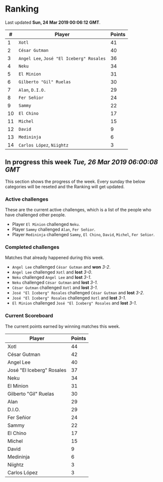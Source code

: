 # Ranking

Last updated **Sun, 24 Mar 2019 00:06:12 GMT**.

|#|Player|Points|
|---|---|---|
|1|`Xotl`|41|
|2|`César Gutman`|40|
|3|`Angel Lee`, `José "El Iceberg" Rosales`|36|
|4|`Neku`|34|
|5|`El Minion`|31|
|6|`Gilberto "Gil" Ruelas`|30|
|7|`Alan`, `D.I.O.`|29|
|8|`Fer Señior`|24|
|9|`Sammy`|22|
|10|`El Chino`|17|
|11|`Michel`|15|
|12|`David`|9|
|13|`Medininja`|6|
|14|`Carlos López`, `Niightz`|3|

## In progress this week *Tue, 26 Mar 2019 06:00:08 GMT*
This section shows the progress of the week. Every sunday the below categories will be reseted and the Ranking will get updated.

### Active challenges
These are the current active challenges, which is a list of the people who have challenged other people.

* Player `El Minion` challenged `Neku`.
* Player `Sammy` challenged `Alan`, `Fer Señior`.
* Player `Medininja` challenged `Sammy`, `El Chino`, `David`, `Michel`, `Fer Señior`.

### Completed challenges
Matches that already happened during this week.

* `Angel Lee` challenged `César Gutman` and **won** *3-2*.
* `Angel Lee` challenged `Xotl` and **lost** *3-0*.
* `Neku` challenged `Angel Lee` and **lost** *3-1*.
* `Neku` challenged `César Gutman` and **lost** *3-1*.
* `César Gutman` challenged `Xotl` and **lost** *3-1*.
* `José "El Iceberg" Rosales` challenged `César Gutman` and **lost** *3-2*.
* `José "El Iceberg" Rosales` challenged `Xotl` and **lost** *3-1*.
* `El Minion` challenged `José "El Iceberg" Rosales` and **lost** *3-1*.

### Current Scoreboard
The current points earned by winning matches this week.

|Player|Points|
|---|---|
|Xotl|44|
|César Gutman|42|
|Angel Lee|40|
|José "El Iceberg" Rosales|37|
|Neku|34|
|El Minion|31|
|Gilberto "Gil" Ruelas|30|
|Alan|29|
|D.I.O.|29|
|Fer Señior|24|
|Sammy|22|
|El Chino|17|
|Michel|15|
|David|9|
|Medininja|6|
|Niightz|3|
|Carlos López|3|